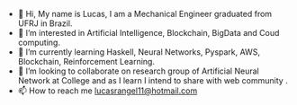 - 👋 Hi, My name is Lucas, I am a Mechanical Engineer graduated from UFRJ in Brazil.
- 👀 I’m interested in Artificial Intelligence, Blockchain, BigData and Coud computing.
- 🌱 I’m currently learning Haskell, Neural Networks, Pyspark, AWS, Blockchain, Reinforcement Learning.
- 💞️ I’m looking to collaborate on research group of Artificial Neural Network at College and as I learn I intend to share with web community .
- 📫 How to reach me lucasrangel11@hotmail.com

<!---
LucasR-Freire/LucasR-Freire is a ✨ special ✨ repository because its `README.md` (this file) appears on your GitHub profile.
You can click the Preview link to take a look at your changes.
--->
